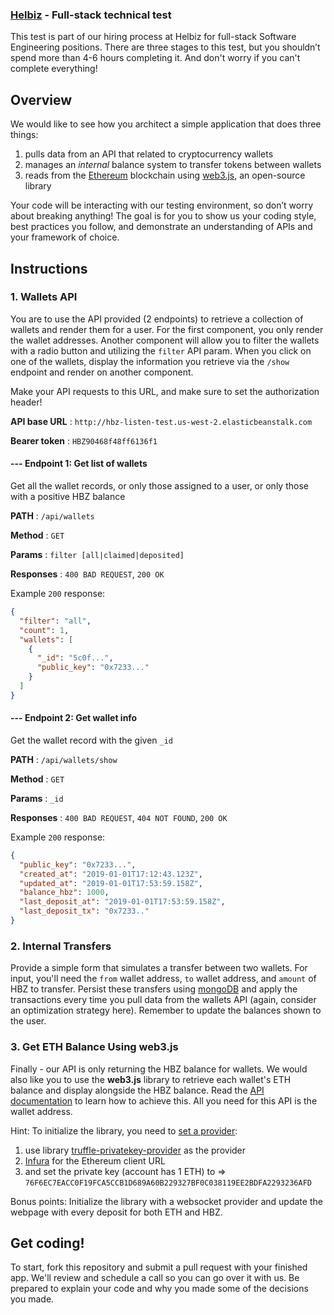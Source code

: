 ### [Helbiz](https://helbiz.com) - Full-stack technical test
This test is part of our hiring process at Helbiz for full-stack Software Engineering positions. There are three stages to this test, but you shouldn’t spend more than 4-6 hours completing it. And don't worry if you can't complete everything!

Overview
------
We would like to see how you architect a simple application that does three things:

1. pulls data from an API that related to cryptocurrency wallets
2. manages an _internal_ balance system to transfer tokens between wallets
3. reads from the [Ethereum](https://www.ethereum.org/) blockchain using [web3.js](https://github.com/ethereum/web3.js/), an open-source library

Your code will be interacting with our testing environment, so don’t worry about breaking anything! The goal is for you to show us your coding style, best practices you follow, and demonstrate an understanding of APIs and your framework of choice.

Instructions
------
### 1. Wallets API
You are to use the API provided (2 endpoints) to retrieve a collection of wallets and render them for a user. For the first component, you only render the wallet addresses. Another component will allow you to filter the wallets with a radio button and utilizing the `filter` API param. When you click on one of the wallets, display the information you retrieve via the `/show` endpoint and render on another component.

Make your API requests to this URL, and make sure to set the authorization header!

**API base URL** : `http://hbz-listen-test.us-west-2.elasticbeanstalk.com`

**Bearer token** : `HBZ90468f48ff6136f1`

#### --- Endpoint 1: Get list of wallets

Get all the wallet records, or only those assigned to a user, or only those with a positive HBZ balance

**PATH** : `/api/wallets`

**Method** : `GET`

**Params** : `filter [all|claimed|deposited]`

**Responses** : `400 BAD REQUEST`, `200 OK`

Example `200` response:
```json
{
  "filter": "all",
  "count": 1,
  "wallets": [
    {
      "_id": "5c0f...",
      "public_key": "0x7233..."
    }
  ]
}
```

#### --- Endpoint 2: Get wallet info

Get the wallet record with the given `_id`

**PATH** : `/api/wallets/show`

**Method** : `GET`

**Params** : `_id`

**Responses** : `400 BAD REQUEST`, `404 NOT FOUND`, `200 OK`

Example `200` response:
```json
{
  "public_key": "0x7233...",
  "created_at": "2019-01-01T17:12:43.123Z",
  "updated_at": "2019-01-01T17:53:59.158Z",
  "balance_hbz": 1000,
  "last_deposit_at": "2019-01-01T17:53:59.158Z",
  "last_deposit_tx": "0x7233.."
}
```

### 2. Internal Transfers
Provide a simple form that simulates a transfer between two wallets. For input, you'll need the `from` wallet address, `to` wallet address, and `amount` of HBZ to transfer. Persist these transfers using [mongoDB](https://www.mongodb.com/) and apply the transactions every time you pull data from the wallets API (again, consider an optimization strategy here). Remember to update the balances shown to the user.

### 3. Get ETH Balance Using web3.js
Finally - our API is only returning the HBZ balance for wallets. We would also like you to use the **web3.js** library to retrieve each wallet's ETH balance and display alongside the HBZ balance. Read the [API documentation](https://web3js.readthedocs.io/en/1.0/web3-eth.html#getbalance) to learn how to achieve this. All you need for this API is the wallet address.

Hint: To initialize the library, you need to [set a provider](https://web3js.readthedocs.io/en/1.0/web3.html#setprovider):
1. use library [truffle-privatekey-provider](https://www.npmjs.com/package/truffle-privatekey-provider) as the provider
2. [Infura](https://infura.io/) for the Ethereum client URL
3. and set the private key (account has 1 ETH) to => `76F6EC7EACC0F19FCA5CCB1D689A60B229327BF0C038119EE2BDFA2293236AFD`

Bonus points: Initialize the library with a websocket provider and update the webpage with every deposit for both ETH and HBZ.

Get coding!
------

To start, fork this repository and submit a pull request with your finished app. We'll review and schedule a call so you can go over it with us. Be prepared to explain your code and why you made some of the decisions you made.
